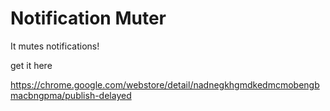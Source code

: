 # Notification Muter

It mutes notifications!


get it here

https://chrome.google.com/webstore/detail/nadnegkhgmdkedmcmobengbmacbngpma/publish-delayed

